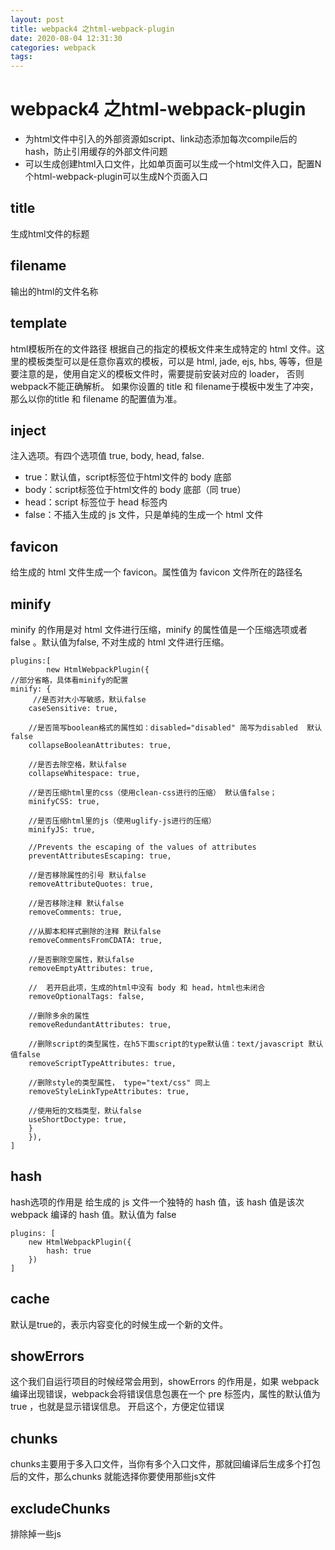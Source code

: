 ```yaml
---
layout: post
title: webpack4 之html-webpack-plugin
date: 2020-08-04 12:31:30
categories: webpack
tags:
---
```

# webpack4 之html-webpack-plugin
- 为html文件中引入的外部资源如script、link动态添加每次compile后的hash，防止引用缓存的外部文件问题
- 可以生成创建html入口文件，比如单页面可以生成一个html文件入口，配置N个html-webpack-plugin可以生成N个页面入口

<!-- more -->
## title
生成html文件的标题

## filename
输出的html的文件名称

## template
html模板所在的文件路径
根据自己的指定的模板文件来生成特定的 html 文件。这里的模板类型可以是任意你喜欢的模板，可以是 html, jade, ejs, hbs, 等等，但是要注意的是，使用自定义的模板文件时，需要提前安装对应的 loader， 否则webpack不能正确解析。
如果你设置的 title 和 filename于模板中发生了冲突，那么以你的title 和 filename 的配置值为准。

## inject
注入选项。有四个选项值 true, body, head, false.
- true：默认值，script标签位于html文件的 body 底部
- body：script标签位于html文件的 body 底部（同 true）
- head：script 标签位于 head 标签内
- false：不插入生成的 js 文件，只是单纯的生成一个 html 文件

## favicon
给生成的 html 文件生成一个 favicon。属性值为 favicon 文件所在的路径名

## minify
minify 的作用是对 html 文件进行压缩，minify 的属性值是一个压缩选项或者 false 。默认值为false, 不对生成的 html 文件进行压缩。
```
plugins:[
        new HtmlWebpackPlugin({
//部分省略，具体看minify的配置
minify: {
     //是否对大小写敏感，默认false
    caseSensitive: true,
    
    //是否简写boolean格式的属性如：disabled="disabled" 简写为disabled  默认false
    collapseBooleanAttributes: true,
    
    //是否去除空格，默认false
    collapseWhitespace: true,
    
    //是否压缩html里的css（使用clean-css进行的压缩） 默认值false；
    minifyCSS: true,
    
    //是否压缩html里的js（使用uglify-js进行的压缩）
    minifyJS: true,
    
    //Prevents the escaping of the values of attributes
    preventAttributesEscaping: true,
    
    //是否移除属性的引号 默认false
    removeAttributeQuotes: true,
    
    //是否移除注释 默认false
    removeComments: true,
    
    //从脚本和样式删除的注释 默认false
    removeCommentsFromCDATA: true,
    
    //是否删除空属性，默认false
    removeEmptyAttributes: true,
    
    //  若开启此项，生成的html中没有 body 和 head，html也未闭合
    removeOptionalTags: false, 
    
    //删除多余的属性
    removeRedundantAttributes: true, 
    
    //删除script的类型属性，在h5下面script的type默认值：text/javascript 默认值false
    removeScriptTypeAttributes: true,
    
    //删除style的类型属性， type="text/css" 同上
    removeStyleLinkTypeAttributes: true,
    
    //使用短的文档类型，默认false
    useShortDoctype: true,
    }
    }),
]
```

## hash
hash选项的作用是 给生成的 js 文件一个独特的 hash 值，该 hash 值是该次 webpack 编译的 hash 值。默认值为 false
```
plugins: [
    new HtmlWebpackPlugin({
        hash: true
    })
]
```
## cache
默认是true的，表示内容变化的时候生成一个新的文件。

## showErrors
这个我们自运行项目的时候经常会用到，showErrors 的作用是，如果 webpack 编译出现错误，webpack会将错误信息包裹在一个 pre 标签内，属性的默认值为 true ，也就是显示错误信息。
开启这个，方便定位错误

## chunks
chunks主要用于多入口文件，当你有多个入口文件，那就回编译后生成多个打包后的文件，那么chunks 就能选择你要使用那些js文件

## excludeChunks
排除掉一些js
